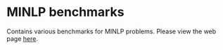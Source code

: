 # MINLP benchmarks
Contains various benchmarks for MINLP problems. Please view the web page [here](https://andreaslundell.github.io/minlpbenchmarks/).
